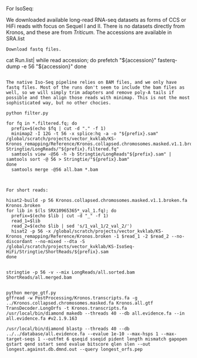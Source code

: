 
For IsoSeq: 

We downloaded available long-read RNA-seq datasets as forms of CCS or HiFi reads with focus on Sequel I and II. There is no datasets directly from Kronos, and these are from *Triticum*. The accessions are available in SRA.list

```
Download fastq files.
```
cat Run.list| while read accession; do
  prefetch "${accession}"
  fasterq-dump -e 56 "${accession}"
done
```

The native Iso-Seq pipeline relies on BAM files, and we only have fastq files. Most of the runs don't seem to include the bam files as well, so we will simply trim adapters and remove poly-A tails if possible and then align those reads with minimap. This is not the most sophisticated way, but no other chocies. 

python filter.py

for fq in *.filtered.fq; do
  prefix=$(echo $fq | cut -d "." -f 1)
  minimap2 -I 12G -t 56 -x splice:hq -a -o "${prefix}.sam" /global/scratch/projects/vector_kvklab/KS-Kronos_remapping/Reference/Kronos.collapsed.chromosomes.masked.v1.1.broken.fa Stringtie/LongReads/"${prefix}.filtered.fq"
  samtools view -@56 -h -b Stringtie/LongReads"${prefix}.sam" | samtools sort -@ 56 > Stringtie/"${prefix}.bam"
done
  samtools merge -@56 all.bam *.bam



For short reads:

hisat2-build -p 56 Kronos.collapsed.chromosomes.masked.v1.1.broken.fa Kronos.broken
for lib in $(ls SRX10965365*_val_1.fq); do
  prefix=$(echo $lib | cut -d "_" -f 1)
  read_1=$lib
  read_2=$(echo $lib | sed 's/1_val_1/2_val_2/')
  hisat2 -p 56 -x /global/scratch/projects/vector_kvklab/KS-Kronos_remapping/Reference/Kronos.broken -1 $read_1 -2 $read_2 --no-discordant --no-mixed --dta -S /global/scratch/projects/vector_kvklab/KS-IsoSeq-HiFi/Stringtie/ShortReads/${prefix}.sam
done


stringtie -p 56 -v --mix LongReads/all.sorted.bam ShortReads/all.merged.bam


python merge_gtf.py
gffread -w PostProcessing/Kronos.transcripts.fa -g ../Kronos.collapsed.chromosomes.masked.fa Kronos.all.gtf
TransDecoder.LongOrfs -t Kronos.transcripts.fa
/usr/local/bin/diamond makedb --threads 40 --db all.evidence.fa --in all.evidence.fa #v2.1.9.163

/usr/local/bin/diamond blastp --threads 40 --db ../../database/all.evidence.fa --evalue 1e-10 --max-hsps 1 --max-target-seqs 1 --outfmt 6 qseqid sseqid pident length mismatch gapopen qstart qend sstart send evalue bitscore qlen slen --out longest.against.db.dmnd.out --query longest_orfs.pep
